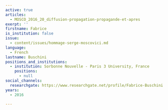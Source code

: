 ```yaml
---
active: true
articles:
  - MOSCO_2016_20_diffusion-propagation-propagande-et-apres
exerpt: ''
firstname: Fabrice
is_institution: false
issue:
  - content/issues/hommage-serge-moscovici.md
language:
  - French
lastname: Buschini
positions_and_institutions:
  - institution: Sorbonne Nouvelle - Paris 3 University, France
    positions:
      - null
social_channels:
  researchgate: https://www.researchgate.net/profile/Fabrice-Buschini
years:
  - 2016

---
```

